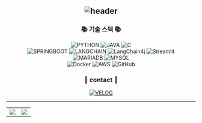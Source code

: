 
<div align="center">

## ![header](https://capsule-render.vercel.app/api?type=Venom&color=gradient&height=300&section=header&text=Ara%20볼까요%20%F0%9F%A4%97)


### 📚 기술 스텍 📚
![PYTHON](https://img.shields.io/badge/PYTHON-blue?logo=PYTHON&logoColor=white&style=plastic) 
![JAVA](https://img.shields.io/badge/JAVA-green?logo=JAVA&style=plastic) 
![C](https://img.shields.io/badge/C-yellow?logo=C&logoColor=white&style=plastic)    
![SPRINGBOOT](https://img.shields.io/badge/SPRINGBOOT-olive?logo=SPRINGBOOT&logoColor=white&style=plastic) 
![LANGCHAIN](https://img.shields.io/badge/LANGCHAIN-orange?logo=LANGCHAIN&logoColor=white&style=plastic)
![LangChain4j](https://img.shields.io/badge/langchain4j-9ACD32?style=plastic&logo=langchain&logoColor=white)
![Streamlit](https://img.shields.io/badge/Streamlit-%23FE4B4B.svg?style=plastic&logo=streamlit&logoColor=white)    
![MARIADB](https://img.shields.io/badge/MARIADB-skyblue?logo=MARIADB&logoColor=white&style=plastic)
![MYSQL](https://img.shields.io/badge/MYSQL-00758F?logo=MYSQL&logoColor=white&style=plastic)    
![Docker](https://img.shields.io/badge/Docker-2496ED.svg?style=plastic&logo=docker&logoColor=white)
![AWS](https://img.shields.io/badge/AWS-232F3E?style=plastic&logo=amazonwebservices&logoColor=white) 
![GitHub](https://img.shields.io/badge/github-%23121011.svg?style=plastic&logo=github&logoColor=white)




### 💬 contact 💬
[![VELOG](https://img.shields.io/badge/VELOG-73c86c?logo=VELOG&logoColor=white&style=plastic)](https://velog.io/@aramolla/posts)

---

<table>
  <tr>
    <td>
      <img src="https://github-readme-stats.vercel.app/api?username=aramolla&theme=dark&hide_border=false&include_all_commits=false&count_private=false"/>
    </td>
    <td>
      <img src="https://github-readme-stats.vercel.app/api/top-langs/?username=aramolla&theme=dark&hide_border=false&include_all_commits=false&count_private=false&layout=compact"/>
    </td>
 
</table>

<!--[![Solved.ac 프로필](http://mazassumnida.wtf/api/v2/generate_badge?boj=dkfk1640)](https://solved.ac/dkfk1640)

<!--
**aramolla/aramolla** is a ✨ _special_ ✨ repository because its `README.md` (this file) appears on your GitHub profile.

Here are some ideas to get you started:

- 🔭 I’m currently working on ...
- 🌱 I’m currently learning ...
- 👯 I’m looking to collaborate on ...
- 🤔 I’m looking for help with ...
- 💬 Ask me about ...
- 📫 How to reach me: ...
- 😄 Pronouns: ...
- ⚡ Fun fact: ...
-->
